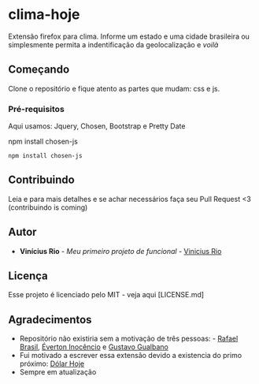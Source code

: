# clima-hoje
Extensão firefox para clima. Informe um estado e uma cidade brasileira ou simplesmente permita a indentificação da geolocalização e *voilà*


## Começando

Clone o repositório e fique atento as partes que mudam: css e js.

### Pré-requisitos

Aqui usamos: Jquery, Chosen, Bootstrap e Pretty Date

npm install chosen-js

```
npm install chosen-js
```
## Contribuindo

Leia e para mais detalhes e se achar necessários faça seu Pull Request <3 (contribuindo is coming)

## Autor

* **Vinícius Rio** - *Meu primeiro projeto de funcional* - [Vinicius Rio](https://github.com/ViniciusRio)

## Licença

Esse projeto é licenciado pelo MIT - veja aqui [LICENSE.md]

## Agradecimentos

* Repositório não existiria sem a motivação de três pessoas: - [Rafael Brasil](https://github.com/Daimioo), [Éverton Inocêncio](https://github.com/hewerthomn) e [Gustavo Gualbano](https://github.com/gsgualbano)
* Fui motivado a escrever essa extensão devido a existencia do primo próximo: [Dólar Hoje](https://github.com/Daimioo/dolarhoje)
* Sempre em atualização
